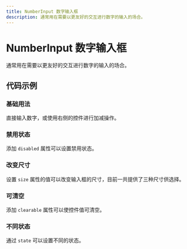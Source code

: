 ```yaml
---
title: NumberInput 数字输入框
description: 通常用在需要以更友好的交互进行数字的输入的场合。
---
```


# NumberInput 数字输入框

通常用在需要以更友好的交互进行数字的输入的场合。

## 代码示例

### 基础用法

直接输入数字，或使用右侧的控件进行加减操作。

<preview path="../demo/NumberInput/Basic-Number-Input.vue" title="基础用法" description="直接输入数字，或使用右侧的控件进行加减操作。"></preview>

### 禁用状态

添加 `disabled` 属性可以设置禁用状态。

<preview path="../demo/NumberInput/Disabled-Number-Input.vue" title="基础用法" description="直接输入数字，或使用右侧的控件进行加减操作。"></preview>

### 改变尺寸

设置 `size` 属性的值可以改变输入框的尺寸，目前一共提供了三种尺寸供选择。

<preview path="../demo/NumberInput/Number-Input-Size.vue" title="改变尺寸" description="设置 `size` 属性的值可以改变输入框的尺寸，目前一共提供了三种尺寸供选择。"></preview>

### 可清空

添加 `clearable` 属性可以使控件值可清空。

<preview path="../demo/NumberInput/Number-Input-Clearable.vue" title="可清空" description="添加 `clearable` 属性可以使控件值可清空。"></preview>

### 不同状态

通过 `state` 可以设置不同的状态。

<preview path="../demo/NumberInput/Number-Input-State.vue" title="不同状态" description="通过 `state` 可以设置不同的状态。"></preview>
